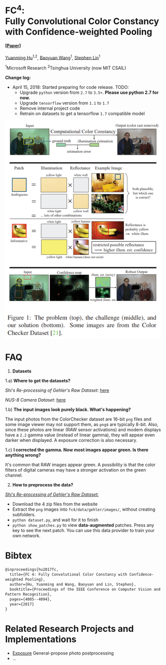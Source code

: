 # FC<sup>4</sup>:<br> Fully Convolutional Color Constancy with Confidence-weighted Pooling
#### [[Paper](http://openaccess.thecvf.com/content_cvpr_2017/papers/Hu_FC4_Fully_Convolutional_CVPR_2017_paper.pdf)]
[Yuanming Hu](http://taichi.graphics/me/)<sup>1,2</sup>, [Baoyuan Wang](https://sites.google.com/site/zjuwby/)<sup>1</sup>, [Stephen Lin](https://www.microsoft.com/en-us/research/people/stevelin/)<sup>1</sup>

<sup>1</sup>Microsoft Research <sup>2</sup>Tsinghua University (now MIT CSAIL)


**Change log:**
 - April 15, 2018: Started preparing for code release. TODO:
   - Upgrade `python` version from `2.7` to `3.5+`. **Please use python 2.7 for now.**
   - Upgrade `tensorflow` version from `1.1` to `1.7`
   - Remove internal project code
   - Retrain on datasets to get a tensorflow `1.7` compatible model

<img src="web/images/teaser.png">

# FAQ
1) **Datasets**

1.a) **Where to get the datasets?**

*Shi's Re-processing of Gehler's Raw Dataset*: [here](http://www.cs.sfu.ca/~colour/data/shi_gehler/)

*NUS-8 Camera Dataset*: [here](http://www.comp.nus.edu.sg/~whitebal/illuminant/illuminant.html)

1.b) **The input images look purely black. What's happening?**

The input photos from the ColorChecker dataset are 16-bit `png` files and some image viewer may not support them, as `png`s are typically 8-bit. 
Also, since these photos are linear (RAW sensor activations) and modern displays have a `2.2` gamma value (instead of linear gamma), they will appear even darker when displayed. A exposure correction is also necessary.

1.c) **I corrected the gamma. Now most images appear green. Is there anything wrong?**

It's common that RAW images appear green. A possibility is that the color filters of digital cameras may have a stronger activation on the green channel.

2) **How to preprocess the data?**

[*Shi's Re-processing of Gehler's Raw Dataset*:](http://www.cs.sfu.ca/~colour/data/shi_gehler/)
 - Download the 4 zip files from the website
 - Extract the `png` images into `fc4/data/gehler/images/`, without creating subfolders.
 - `python dataset.py`, and wait for it to finish
 - `python show_patches.py` to view **data-augmented** patches. Press any key to see the next patch. You can use this data provider to train your own network.

# Bibtex
```
@inproceedings{hu2017fc,
  title={FC 4: Fully Convolutional Color Constancy with Confidence-weighted Pooling},
  author={Hu, Yuanming and Wang, Baoyuan and Lin, Stephen},
  booktitle={Proceedings of the IEEE Conference on Computer Vision and Pattern Recognition},
  pages={4085--4094},
  year={2017}
}
```

# Related Research Projects and Implementations 
 - [Exposure](https://github.com/yuanming-hu/exposure) General-propose photo postprocessing
 - ...
